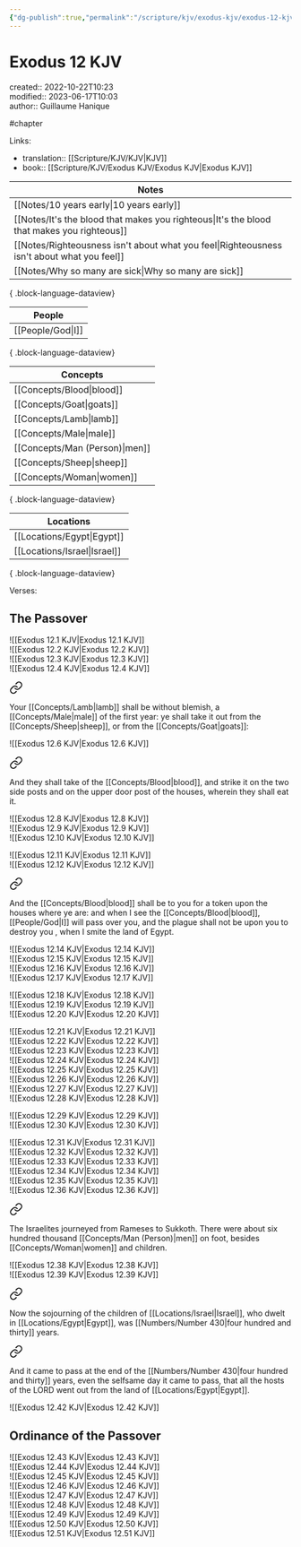 ```yaml
---
{"dg-publish":true,"permalink":"/scripture/kjv/exodus-kjv/exodus-12-kjv/exodus-12-kjv/"}
---
```



# Exodus 12 KJV

created:: 2022-10-22T10:23  
modified:: 2023-06-17T10:03  
author:: Guillaume Hanique

#chapter

Links:

- translation:: [[Scripture/KJV/KJV\|KJV]]
- book:: [[Scripture/KJV/Exodus KJV/Exodus KJV\|Exodus KJV]]

| Notes                                                                                         |
| --------------------------------------------------------------------------------------------- |
| [[Notes/10 years early\|10 years early]]                                                   |
| [[Notes/It's the blood that makes you righteous\|It's the blood that makes you righteous]] |
| [[Notes/Righteousness isn't about what you feel\|Righteousness isn't about what you feel]] |
| [[Notes/Why so many are sick\|Why so many are sick]]                                       |

{ .block-language-dataview}

| People               |
| -------------------- |
| [[People/God\|I]] |

{ .block-language-dataview}

| Concepts                          |
| --------------------------------- |
| [[Concepts/Blood\|blood]]      |
| [[Concepts/Goat\|goats]]       |
| [[Concepts/Lamb\|lamb]]        |
| [[Concepts/Male\|male]]        |
| [[Concepts/Man (Person)\|men]] |
| [[Concepts/Sheep\|sheep]]      |
| [[Concepts/Woman\|women]]      |

{ .block-language-dataview}

| Locations                       |
| ------------------------------- |
| [[Locations/Egypt\|Egypt]]   |
| [[Locations/Israel\|Israel]] |

{ .block-language-dataview}

Verses:

## The Passover

![[Exodus 12.1 KJV\|Exodus 12.1 KJV]]  
![[Exodus 12.2 KJV\|Exodus 12.2 KJV]]  
![[Exodus 12.3 KJV\|Exodus 12.3 KJV]]  
![[Exodus 12.4 KJV\|Exodus 12.4 KJV]]  

<div class="transclusion internal-embed is-loaded"><a class="markdown-embed-link" href="/scripture/kjv/exodus-kjv/exodus-12-kjv/exodus-12-5-kjv/" aria-label="Open link"><svg xmlns="http://www.w3.org/2000/svg" width="24" height="24" viewBox="0 0 24 24" fill="none" stroke="currentColor" stroke-width="2" stroke-linecap="round" stroke-linejoin="round" class="svg-icon lucide-link"><path d="M10 13a5 5 0 0 0 7.54.54l3-3a5 5 0 0 0-7.07-7.07l-1.72 1.71"></path><path d="M14 11a5 5 0 0 0-7.54-.54l-3 3a5 5 0 0 0 7.07 7.07l1.71-1.71"></path></svg></a><div class="markdown-embed">



Your [[Concepts/Lamb\|lamb]] shall be without blemish, a [[Concepts/Male\|male]] of the first year: ye shall take it out from the [[Concepts/Sheep\|sheep]], or from the [[Concepts/Goat\|goats]]:


</div></div>
  
![[Exodus 12.6 KJV\|Exodus 12.6 KJV]]  

<div class="transclusion internal-embed is-loaded"><a class="markdown-embed-link" href="/scripture/kjv/exodus-kjv/exodus-12-kjv/exodus-12-7-kjv/" aria-label="Open link"><svg xmlns="http://www.w3.org/2000/svg" width="24" height="24" viewBox="0 0 24 24" fill="none" stroke="currentColor" stroke-width="2" stroke-linecap="round" stroke-linejoin="round" class="svg-icon lucide-link"><path d="M10 13a5 5 0 0 0 7.54.54l3-3a5 5 0 0 0-7.07-7.07l-1.72 1.71"></path><path d="M14 11a5 5 0 0 0-7.54-.54l-3 3a5 5 0 0 0 7.07 7.07l1.71-1.71"></path></svg></a><div class="markdown-embed">



And they shall take of the [[Concepts/Blood\|blood]], and strike it on the two side posts and on the upper door post of the houses, wherein they shall eat it.


</div></div>
  
![[Exodus 12.8 KJV\|Exodus 12.8 KJV]]  
![[Exodus 12.9 KJV\|Exodus 12.9 KJV]]  
![[Exodus 12.10 KJV\|Exodus 12.10 KJV]]

![[Exodus 12.11 KJV\|Exodus 12.11 KJV]]  
![[Exodus 12.12 KJV\|Exodus 12.12 KJV]]  

<div class="transclusion internal-embed is-loaded"><a class="markdown-embed-link" href="/scripture/kjv/exodus-kjv/exodus-12-kjv/exodus-12-13-kjv/" aria-label="Open link"><svg xmlns="http://www.w3.org/2000/svg" width="24" height="24" viewBox="0 0 24 24" fill="none" stroke="currentColor" stroke-width="2" stroke-linecap="round" stroke-linejoin="round" class="svg-icon lucide-link"><path d="M10 13a5 5 0 0 0 7.54.54l3-3a5 5 0 0 0-7.07-7.07l-1.72 1.71"></path><path d="M14 11a5 5 0 0 0-7.54-.54l-3 3a5 5 0 0 0 7.07 7.07l1.71-1.71"></path></svg></a><div class="markdown-embed">



And the [[Concepts/Blood\|blood]] shall be to you for a token upon the houses where ye are: and when I see the [[Concepts/Blood\|blood]], [[People/God\|I]] will pass over you, and the plague shall not be upon you to destroy you , when I smite the land of Egypt.


</div></div>
  
![[Exodus 12.14 KJV\|Exodus 12.14 KJV]]  
![[Exodus 12.15 KJV\|Exodus 12.15 KJV]]  
![[Exodus 12.16 KJV\|Exodus 12.16 KJV]]  
![[Exodus 12.17 KJV\|Exodus 12.17 KJV]]

![[Exodus 12.18 KJV\|Exodus 12.18 KJV]]  
![[Exodus 12.19 KJV\|Exodus 12.19 KJV]]  
![[Exodus 12.20 KJV\|Exodus 12.20 KJV]]

![[Exodus 12.21 KJV\|Exodus 12.21 KJV]]  
![[Exodus 12.22 KJV\|Exodus 12.22 KJV]]  
![[Exodus 12.23 KJV\|Exodus 12.23 KJV]]  
![[Exodus 12.24 KJV\|Exodus 12.24 KJV]]  
![[Exodus 12.25 KJV\|Exodus 12.25 KJV]]  
![[Exodus 12.26 KJV\|Exodus 12.26 KJV]]  
![[Exodus 12.27 KJV\|Exodus 12.27 KJV]]  
![[Exodus 12.28 KJV\|Exodus 12.28 KJV]]

![[Exodus 12.29 KJV\|Exodus 12.29 KJV]]  
![[Exodus 12.30 KJV\|Exodus 12.30 KJV]]

![[Exodus 12.31 KJV\|Exodus 12.31 KJV]]  
![[Exodus 12.32 KJV\|Exodus 12.32 KJV]]  
![[Exodus 12.33 KJV\|Exodus 12.33 KJV]]  
![[Exodus 12.34 KJV\|Exodus 12.34 KJV]]  
![[Exodus 12.35 KJV\|Exodus 12.35 KJV]]  
![[Exodus 12.36 KJV\|Exodus 12.36 KJV]]


<div class="transclusion internal-embed is-loaded"><a class="markdown-embed-link" href="/scripture/kjv/exodus-kjv/exodus-12-kjv/exodus-12-37-kjv/" aria-label="Open link"><svg xmlns="http://www.w3.org/2000/svg" width="24" height="24" viewBox="0 0 24 24" fill="none" stroke="currentColor" stroke-width="2" stroke-linecap="round" stroke-linejoin="round" class="svg-icon lucide-link"><path d="M10 13a5 5 0 0 0 7.54.54l3-3a5 5 0 0 0-7.07-7.07l-1.72 1.71"></path><path d="M14 11a5 5 0 0 0-7.54-.54l-3 3a5 5 0 0 0 7.07 7.07l1.71-1.71"></path></svg></a><div class="markdown-embed">



The Israelites journeyed from Rameses to Sukkoth. There were about six hundred thousand [[Concepts/Man (Person)\|men]] on foot, besides [[Concepts/Woman\|women]] and children.


</div></div>
  
![[Exodus 12.38 KJV\|Exodus 12.38 KJV]]  
![[Exodus 12.39 KJV\|Exodus 12.39 KJV]]


<div class="transclusion internal-embed is-loaded"><a class="markdown-embed-link" href="/scripture/kjv/exodus-kjv/exodus-12-kjv/exodus-12-40-kjv/" aria-label="Open link"><svg xmlns="http://www.w3.org/2000/svg" width="24" height="24" viewBox="0 0 24 24" fill="none" stroke="currentColor" stroke-width="2" stroke-linecap="round" stroke-linejoin="round" class="svg-icon lucide-link"><path d="M10 13a5 5 0 0 0 7.54.54l3-3a5 5 0 0 0-7.07-7.07l-1.72 1.71"></path><path d="M14 11a5 5 0 0 0-7.54-.54l-3 3a5 5 0 0 0 7.07 7.07l1.71-1.71"></path></svg></a><div class="markdown-embed">



Now the sojourning of the children of [[Locations/Israel\|Israel]], who dwelt in [[Locations/Egypt\|Egypt]], was [[Numbers/Number 430\|four hundred and thirty]] years.


</div></div>
  

<div class="transclusion internal-embed is-loaded"><a class="markdown-embed-link" href="/scripture/kjv/exodus-kjv/exodus-12-kjv/exodus-12-41-kjv/" aria-label="Open link"><svg xmlns="http://www.w3.org/2000/svg" width="24" height="24" viewBox="0 0 24 24" fill="none" stroke="currentColor" stroke-width="2" stroke-linecap="round" stroke-linejoin="round" class="svg-icon lucide-link"><path d="M10 13a5 5 0 0 0 7.54.54l3-3a5 5 0 0 0-7.07-7.07l-1.72 1.71"></path><path d="M14 11a5 5 0 0 0-7.54-.54l-3 3a5 5 0 0 0 7.07 7.07l1.71-1.71"></path></svg></a><div class="markdown-embed">



And it came to pass at the end of the [[Numbers/Number 430\|four hundred and thirty]] years, even the selfsame day it came to pass, that all the hosts of the LORD went out from the land of [[Locations/Egypt\|Egypt]].


</div></div>
  
![[Exodus 12.42 KJV\|Exodus 12.42 KJV]]

## Ordinance of the Passover

![[Exodus 12.43 KJV\|Exodus 12.43 KJV]]  
![[Exodus 12.44 KJV\|Exodus 12.44 KJV]]  
![[Exodus 12.45 KJV\|Exodus 12.45 KJV]]  
![[Exodus 12.46 KJV\|Exodus 12.46 KJV]]  
![[Exodus 12.47 KJV\|Exodus 12.47 KJV]]  
![[Exodus 12.48 KJV\|Exodus 12.48 KJV]]  
![[Exodus 12.49 KJV\|Exodus 12.49 KJV]]  
![[Exodus 12.50 KJV\|Exodus 12.50 KJV]]  
![[Exodus 12.51 KJV\|Exodus 12.51 KJV]]
